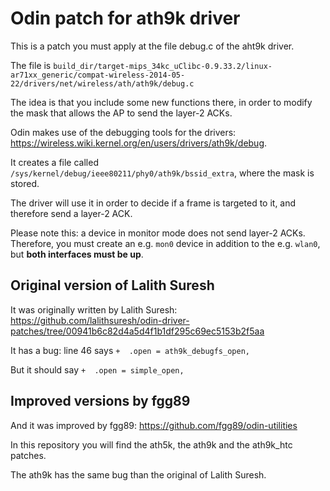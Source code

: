 Odin patch for ath9k driver
===========================

This is a patch you must apply at the file debug.c of the aht9k driver.

The file is `build_dir/target-mips_34kc_uClibc-0.9.33.2/linux-ar71xx_generic/compat-wireless-2014-05-22/drivers/net/wireless/ath/ath9k/debug.c`

The idea is that you include some new functions there, in order to modify the mask that allows the AP to send the layer-2 ACKs.

Odin makes use of the debugging tools for the drivers: https://wireless.wiki.kernel.org/en/users/drivers/ath9k/debug.

It creates a file called `/sys/kernel/debug/ieee80211/phy0/ath9k/bssid_extra`, where the mask is stored.

The driver will use it in order to decide if a frame is targeted to it, and therefore send a layer-2 ACK.

Please note this: a device in monitor mode does not send layer-2 ACKs. Therefore, you must create an e.g. `mon0` device in addition to the e.g. `wlan0`, but **both interfaces must be up**.


Original version of Lalith Suresh
---------------------------------
It was originally written by Lalith Suresh:
https://github.com/lalithsuresh/odin-driver-patches/tree/00941b6c82d4a5d4f1b1df295c69ec5153b2f5aa

It has a bug: line 46 says
`+	.open = ath9k_debugfs_open,`

But it should say
`+	.open = simple_open,`

Improved versions by fgg89
--------------------------
And it was improved by fgg89: https://github.com/fgg89/odin-utilities

In this repository you will find the ath5k, the ath9k and the ath9k_htc patches.

The ath9k has the same bug than the original of Lalith Suresh.